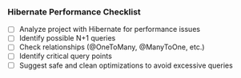 ### Hibernate Performance Checklist

- [ ] Analyze project with Hibernate for performance issues  
- [ ] Identify possible N+1 queries  
- [ ] Check relationships (@OneToMany, @ManyToOne, etc.)  
- [ ] Identify critical query points  
- [ ] Suggest safe and clean optimizations to avoid excessive queries  
